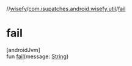 //[wisefy](../../index.md)/[com.isupatches.android.wisefy.util](index.md)/[fail](fail.md)

# fail

[androidJvm]\
fun [fail](fail.md)(message: [String](https://kotlinlang.org/api/latest/jvm/stdlib/kotlin/-string/index.html))
